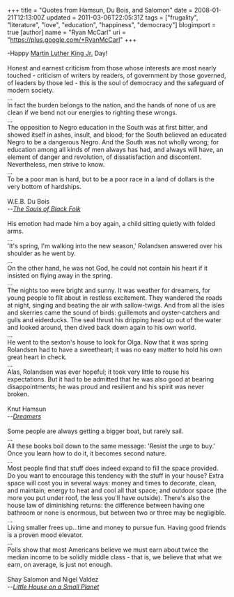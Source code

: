 +++
title = "Quotes from Hamsun, Du Bois, and Salomon"
date = 2008-01-21T12:13:00Z
updated = 2011-03-06T22:05:31Z
tags = ["frugality", "literature", "love", "education", "happiness", "democracy"]
blogimport = true
[author]
	name = "Ryan McCarl"
	uri = "https://plus.google.com/+RyanMcCarl"
+++

-Happy <a href="http://youtube.com/watch?v=PbUtL_0vAJk">Martin Luther King Jr.</a> Day!<br /><br />Honest and earnest criticism from those whose interests are most nearly touched - criticism of writers by readers, of government by those governed, of leaders by those led - this is the soul of democracy and the safeguard of modern society.<br />...<br />In fact the burden belongs to the nation, and the hands of none of us are clean if we bend not our energies to righting these wrongs.<br />...<br />The opposition to Negro education in the South was at first bitter, and showed itself in ashes, insult, and blood; for the South believed an educated Negro to be a dangerous Negro.  And the South was not wholly wrong; for education among all kinds of men always has had, and always will have, an element of danger and revolution, of dissatisfaction and discontent.  Nevertheless, men strive to know.<br />...<br />To be a poor man is hard, but to be a poor race in a land of dollars is the very bottom of hardships.<br /><br />W.E.B. Du Bois<br /> --<em><a href="http://www.amazon.com/Souls-Black-Norton-Critical-Editions/dp/039397393X/ref=pd_bbs_sr_2?ie=UTF8&amp;s=books&amp;qid=1200937222&amp;sr=1-2">The Souls of Black Folk</a></em><br /><br />His emotion had made him a boy again, a child sitting quietly with folded arms.<br />...<br />'It's spring, I'm walking into the new season,' Rolandsen answered over his shoulder as he went by.<br />...<br />On the other hand, he was not God, he could not contain his heart if it insisted on flying away in the spring.<br />...<br />The nights too were bright and sunny.  It was weather for dreamers, for young people to flit about in restless excitement.  They wandered the roads at night, singing and beating the air with sallow-twigs.  And from all the isles and skerries came the sound of birds: guillemots and oyster-catchers and gulls and eiderducks.  The seal thrust his dripping head up out of the water and looked around, then dived back down again to his own world.<br />...<br />He went to the sexton's house to look for Olga.  Now that it was spring Rolandsen had to have a sweetheart; it was no easy matter to hold his own great heart in check.<br />...<br />Alas, Rolandsen was ever hopeful; it took very little to rouse his expectations.  But it had to be admitted that he was also good at bearing disappointments; he was proud and resilient and his spirit was never broken.<br /><br />Knut Hamsun<br />  --<em><a href="http://www.amazon.com/Dreamers-Directions-Classics-Knut-Hamsun/dp/0811213218">Dreamers</a></em><br /><br />Some people are always getting a bigger boat, but rarely sail.<br />...<br />All these books boil down to the same message: 'Resist the urge to buy.'  Once you learn how to do it, it becomes second nature.<br />...<br />Most people find that stuff does indeed expand to fill the space provided.  Do you want to encourage this tendency with the stuff in your house?  Extra space will cost you in several ways: money and times to decorate, clean, and maintain; energy to heat and cool all that space; and outdoor space (the more you put under roof, the less you'll have outside).  There's also the house law of diminishing returns: the difference between having one bathroom or none is enormous, but between two or three may be negligible.<br />...<br />Living smaller frees up...time and money to pursue fun.  Having good friends is a proven mood elevator.<br />...<br />Polls show that most Americans believe we must earn about twice the median income to be solidly middle class - that is, we believe that what we earn, on average, is just not enough.<br /><br />Shay Salomon and Nigel Valdez<br />  --<em><a href="http://www.amazon.com/Little-House-Small-Planet-Possibilities/dp/1592288685/ref=pd_bbs_sr_1?ie=UTF8&amp;s=books&amp;qid=1200937031&amp;sr=8-1">Little House on a Small Planet</a></em>
